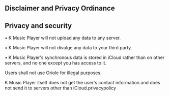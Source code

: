## Disclaimer and Privacy Ordinance

## Privacy and security

• K Music Player will not upload any data to any server.

• K Music Player will not divulge any data to your third party.

• K Music Player's synchronous data is stored in iCloud rather than on other servers, and no one except you has access to it.


Users shall not use Oriole for illegal purposes.

K Music Player itself does not get the user's contact information and does not send it to servers other than iCloud.privacypolicy

